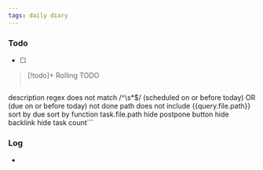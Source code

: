 ```yaml
---
tags: daily diary
---
```

### Todo
- [ ] 

> [!todo]+ Rolling TODO
> ```tasks
description regex does not match /^\s*$/
(scheduled on or before today) OR (due on or before today)
not done
path does not include {{query.file.path}}
sort by due
sort by function task.file.path
hide postpone button
hide backlink
hide task count```
### Log
- 
